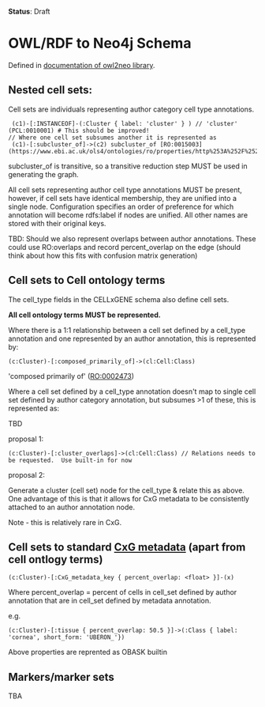 **Status**: Draft

# OWL/RDF to Neo4j Schema

Defined in [documentation of owl2neo library](https://github.com/OBASKTools/neo4j2owl?tab=readme-ov-file#entities).

## Nested cell sets:

Cell sets are individuals representing author category cell type annotations.

```cypher
 (c1)-[:INSTANCEOF]-(:Cluster { label: 'cluster' } ) // 'cluster' (PCL:0010001) # This should be improved!
// Where one cell set subsumes another it is represented as
 (c1)-[:subcluster_of]->(c2) subcluster_of [RO:0015003](https://www.ebi.ac.uk/ols4/ontologies/ro/properties/http%253A%252F%252Fpurl.obolibrary.org%252Fobo%252FRO_0015003)
```
subcluster_of is transitive, so a transitive reduction step MUST be used in generating the graph.

All cell sets representing author cell type annotations MUST be present, however, if cell sets have identical membership, they are unified into a single node. Configuration specifies an order of preference for which annotation will become rdfs:label if nodes are unified.  All other names are stored with their original keys.

TBD: Should we also represent overlaps between author annotations.  These could use RO:overlaps and record percent_overlap on the edge (should think about how this fits with confusion matrix generation)
 
## Cell sets to Cell ontology terms

The cell_type fields in the CELLxGENE schema also define cell sets.

**All cell ontology terms MUST be represented.** 

Where there is a 1:1 relationship between a cell set defined by a cell_type annotation and one represented by an author annotation, this is represented by:

```cypher
(c:Cluster)-[:composed_primarily_of]->(cl:Cell:Class) 
```

'composed primarily of' ([RO:0002473](https://www.ebi.ac.uk/ols4/ontologies/ro/properties/http%253A%252F%252Fpurl.obolibrary.org%252Fobo%252FRO_0002473))

Where a cell set defined by a cell_type annotation doesn't map to single cell set defined by author category annotation, but subsumes >1 of these, this is represented as:

TBD

proposal 1:

```cypher
(c:Cluster)-[:cluster_overlaps]->(cl:Cell:Class) // Relations needs to be requested.  Use built-in for now
```

proposal 2: 

Generate a cluster (cell set) node for the cell_type & relate this as above. One advantage of this is that it allows for CxG metadata to be consistently attached to an author annotation node.

Note - this is relatively rare in CxG.


## Cell sets to standard [CxG metadata](https://github.com/chanzuckerberg/single-cell-curation/blob/main/schema/5.0.0/schema.md) (apart from cell ontlogy terms)

```cypher
(c:Cluster)-[:CxG_metadata_key { percent_overlap: <float> }]-(x)
```

Where percent_overlap = percent of cells in cell_set defined by author annotation that are in cell_set defined by metadata annotation.

e.g.
```cypher
(c:Cluster)-[:tissue { percent_overlap: 50.5 }]->(:Class { label: 'cornea', short_form: 'UBERON_'})
```

Above properties are reprented as OBASK builtin

## Markers/marker sets

TBA



